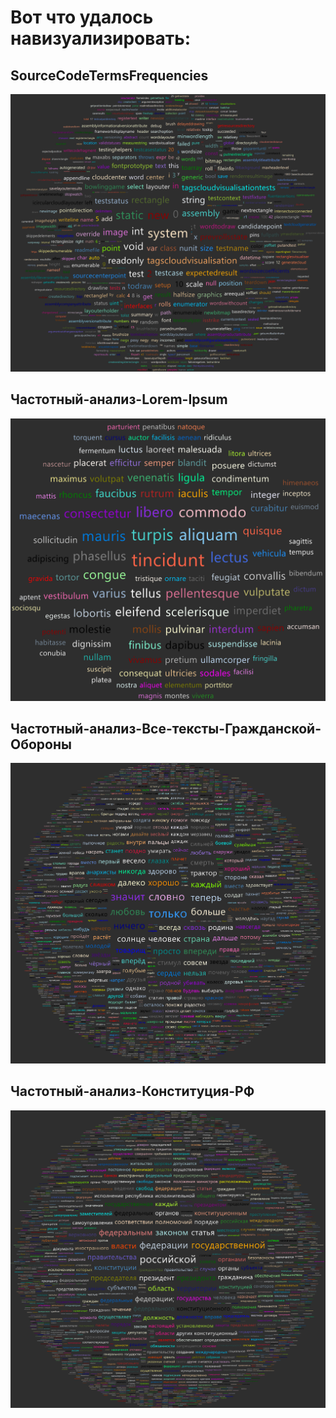 # Вот что удалось навизуализировать:
## SourceCodeTermsFrequencies
![](readme-resources\SourceCodeTermsFrequencies.png)

## Частотный-анализ-Lorem-Ipsum
![](readme-resources\Частотный-анализ-Lorem-Ipsum.png)

## Частотный-анализ-Все-тексты-Гражданской-Обороны
![](readme-resources\Частотный-анализ-Все-тексты-Гражданской-Обороны.png)

## Частотный-анализ-Конституция-РФ
![](readme-resources\Частотный-анализ-Конституция-РФ.png)


